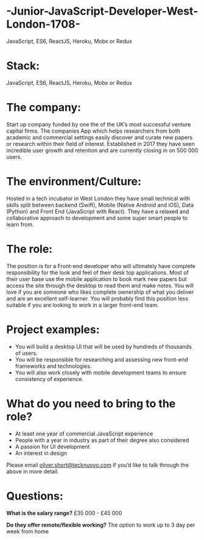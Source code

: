 # -Junior-JavaScript-Developer-West-London-1708-
JavaScript, ES6, ReactJS, Heroku, Mobx or Redux
# Stack: 
JavaScript, ES6, ReactJS, Heroku, Mobx or Redux

# The company: 
Start up company funded by one the of the UK’s most successful venture capital firms. The companies App which helps researchers from both academic and commercial settings easily discover and curate new papers or research within their field of interest. Established in 2017 they have seen incredible user growth and retention and are currently closing in on 500 000 users. 

# The environment/Culture: 
Hosted in a tech incubator in West London they have small technical with skills split between backend (Swift), Mobile (Native Android and iOS), Data (Python) and Front End (JavaScript with React). They have a relaxed and collaborative approach to development and some super smart people to learn from. 

# The role: 
The position is for a Front-end developer who will ultimately have complete responsibility for the look and feel of their desk top applications. Most of their user base use the mobile application to book mark new papers but access the site through the desktop to read them and make notes. You will love if you are someone who likes complete ownership of what you deliver and are an excellent self-learner. You will probably find this position less suitable if you are looking to work in a larger front-end team.  

# Project examples: 

-  You will build a desktop UI that will be used by hundreds of thousands of users.
-  You will be responsible for researching and assessing new front-end frameworks and technologies.
-  You will also work closely with mobile development teams to ensure consistency of experience.

# What do you need to bring to the role?

-	At least one year of commercial JavaScript experience
-	People with a year in industry as part of their degree also considered
-	A passion for UI development 
-	An interest in design

Please email oliver.short@tecknuovo.com if you’d like to talk through the above in more detail.

# Questions:
**What is the salary range?**
£35 000 - £45 000

**Do they offer remote/flexible working?**
The option to work up to 3 day per week from home 
